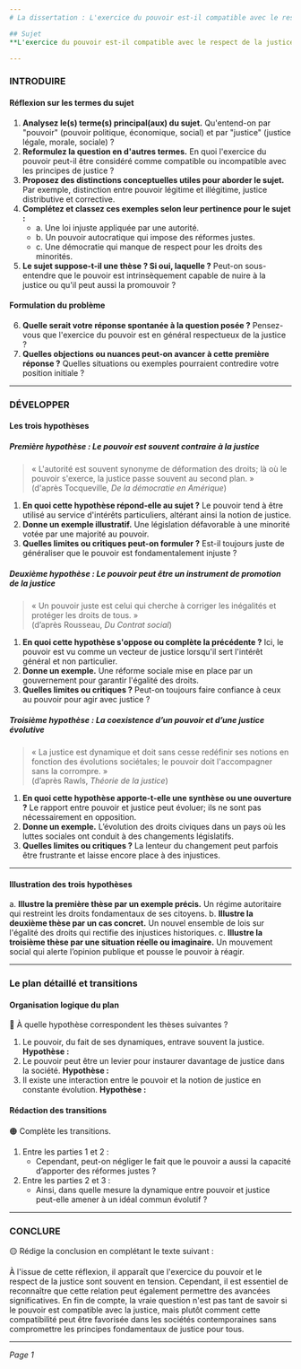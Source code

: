 ```yaml
---
# La dissertation : L'exercice du pouvoir est-il compatible avec le respect de la justice ?

## Sujet
**L'exercice du pouvoir est-il compatible avec le respect de la justice ?**

---
```


### INTRODUIRE

#### Réflexion sur les termes du sujet

1. **Analysez le(s) terme(s) principal(aux) du sujet.** Qu'entend-on par "pouvoir" (pouvoir politique, économique, social) et par "justice" (justice légale, morale, sociale) ?
2. **Reformulez la question en d'autres termes.** En quoi l'exercice du pouvoir peut-il être considéré comme compatible ou incompatible avec les principes de justice ?
3. **Proposez des distinctions conceptuelles utiles pour aborder le sujet.** Par exemple, distinction entre pouvoir légitime et illégitime, justice distributive et corrective.
4. **Complétez et classez ces exemples selon leur pertinence pour le sujet :**
   - a. Une loi injuste appliquée par une autorité.
   - b. Un pouvoir autocratique qui impose des réformes justes.
   - c. Une démocratie qui manque de respect pour les droits des minorités.
5. **Le sujet suppose-t-il une thèse ? Si oui, laquelle ?** Peut-on sous-entendre que le pouvoir est intrinsèquement capable de nuire à la justice ou qu'il peut aussi la promouvoir ?

#### Formulation du problème

6. **Quelle serait votre réponse spontanée à la question posée ?** Pensez-vous que l'exercice du pouvoir est en général respectueux de la justice ?
7. **Quelles objections ou nuances peut-on avancer à cette première réponse ?** Quelles situations ou exemples pourraient contredire votre position initiale ?

---

### DÉVELOPPER

#### Les trois hypothèses

##### Première hypothèse : Le pouvoir est souvent contraire à la justice

> « L'autorité est souvent synonyme de déformation des droits; là où le pouvoir s'exerce, la justice passe souvent au second plan. »  
> (d'après Tocqueville, *De la démocratie en Amérique*)

1. **En quoi cette hypothèse répond-elle au sujet ?** Le pouvoir tend à être utilisé au service d'intérêts particuliers, altérant ainsi la notion de justice.
2. **Donne un exemple illustratif.** Une législation défavorable à une minorité votée par une majorité au pouvoir.
3. **Quelles limites ou critiques peut-on formuler ?** Est-il toujours juste de généraliser que le pouvoir est fondamentalement injuste ?

##### Deuxième hypothèse : Le pouvoir peut être un instrument de promotion de la justice

> « Un pouvoir juste est celui qui cherche à corriger les inégalités et protéger les droits de tous. »  
> (d’après Rousseau, *Du Contrat social*)

1. **En quoi cette hypothèse s'oppose ou complète la précédente ?** Ici, le pouvoir est vu comme un vecteur de justice lorsqu'il sert l'intérêt général et non particulier.
2. **Donne un exemple.** Une réforme sociale mise en place par un gouvernement pour garantir l'égalité des droits.
3. **Quelles limites ou critiques ?** Peut-on toujours faire confiance à ceux au pouvoir pour agir avec justice ?

##### Troisième hypothèse : La coexistence d’un pouvoir et d’une justice évolutive

> « La justice est dynamique et doit sans cesse redéfinir ses notions en fonction des évolutions sociétales; le pouvoir doit l'accompagner sans la corrompre. »  
> (d’après Rawls, *Théorie de la justice*)

1. **En quoi cette hypothèse apporte-t-elle une synthèse ou une ouverture ?** Le rapport entre pouvoir et justice peut évoluer; ils ne sont pas nécessairement en opposition.
2. **Donne un exemple.** L’évolution des droits civiques dans un pays où les luttes sociales ont conduit à des changements législatifs.
3. **Quelles limites ou critiques ?** La lenteur du changement peut parfois être frustrante et laisse encore place à des injustices.

---

#### Illustration des trois hypothèses

a. **Illustre la première thèse par un exemple précis.** Un régime autoritaire qui restreint les droits fondamentaux de ses citoyens.
b. **Illustre la deuxième thèse par un cas concret.** Un nouvel ensemble de lois sur l'égalité des droits qui rectifie des injustices historiques.
c. **Illustre la troisième thèse par une situation réelle ou imaginaire.** Un mouvement social qui alerte l’opinion publique et pousse le pouvoir à réagir.

---

### Le plan détaillé et transitions

#### Organisation logique du plan

🔴 À quelle hypothèse correspondent les thèses suivantes ?

1. Le pouvoir, du fait de ses dynamiques, entrave souvent la justice. **Hypothèse :**
2. Le pouvoir peut être un levier pour instaurer davantage de justice dans la société. **Hypothèse :**
3. Il existe une interaction entre le pouvoir et la notion de justice en constante évolution. **Hypothèse :**

#### Rédaction des transitions

🟠 Complète les transitions.

1. Entre les parties 1 et 2 :  
   - Cependant, peut-on négliger le fait que le pouvoir a aussi la capacité d’apporter des réformes justes ?
2. Entre les parties 2 et 3 :  
   - Ainsi, dans quelle mesure la dynamique entre pouvoir et justice peut-elle amener à un idéal commun évolutif ?

---

### CONCLURE

🟡 Rédige la conclusion en complétant le texte suivant :

À l'issue de cette réflexion, il apparaît que l'exercice du pouvoir et le respect de la justice sont souvent en tension. Cependant, il est essentiel de reconnaître que cette relation peut également permettre des avancées significatives. En fin de compte, la vraie question n'est pas tant de savoir si le pouvoir est compatible avec la justice, mais plutôt comment cette compatibilité peut être favorisée dans les sociétés contemporaines sans compromettre les principes fondamentaux de justice pour tous.

--- 

*Page 1*